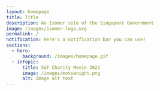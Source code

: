 ```yaml
---
layout: homepage
title: Title
description: An Isomer site of the Singapore Government
image: /images/isomer-logo.svg
permalink: /
notification: Here's a notification bar you can use!
sections:
  - hero:
      background: /images/homepage.gif
  - infopic:
      title: SGF Charity Movie 2022
      image: /images/movienight.png
      alt: Image alt text
---
```


